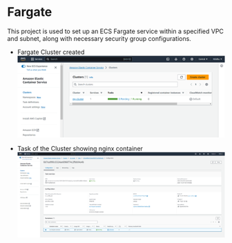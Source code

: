 # Fargate

This project is used to set up an ECS Fargate service within a specified VPC and subnet, along with necessary security group configurations.

* Fargate Cluster created 
![Alt text](ecscluster.PNG)

* Task of the Cluster showing nginx container
![Alt text](task.PNG)